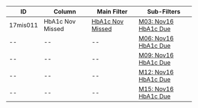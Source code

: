 ID | Column | Main Filter | Sub-Filters | 
-- | ------ | -------| -----------|
17mis011| HbA1c Nov Missed | [HbA1c Nov Missed](https://github.com/Edward-Yao31/Salud-Y-Vida-Report/blob/master/main-filters/missed/HbA1c%20Nov%20Missed) | [M03: Nov16 HbA1c Due](https://github.com/Edward-Yao31/Salud-Y-Vida-Report/blob/master/sub-filters/missed/M03:%20Nov16%20HbA1c%20Due)| 
-- |-- |-- |[M06: Nov16 HbA1c Due](https://github.com/Edward-Yao31/Salud-Y-Vida-Report/blob/master/sub-filters/missed/M06:%20Nov16%20HbA1c%20Due)|
-- |-- |-- |[M09: Nov16 HbA1c Due](https://github.com/Edward-Yao31/Salud-Y-Vida-Report/blob/master/sub-filters/missed/M09:%20Nov16%20HbA1c%20Due)| 
-- |-- |-- |[M12: Nov16 HbA1c Due](https://github.com/Edward-Yao31/Salud-Y-Vida-Report/blob/master/sub-filters/missed/M12:%20Nov16%20HbA1c%20Due)|
-- |-- |-- |[M15: Nov16 HbA1c Due](https://github.com/Edward-Yao31/Salud-Y-Vida-Report/blob/master/sub-filters/missed/M15:%20Nov16%20HbA1c%20Due)|
